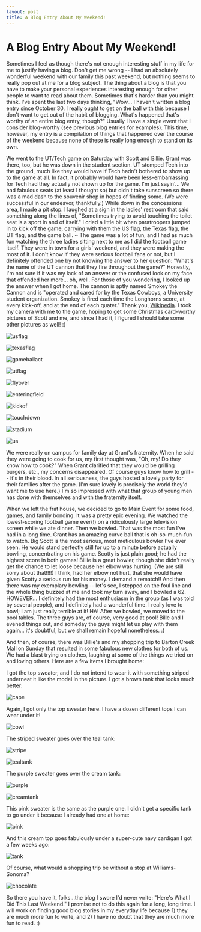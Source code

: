 ```yaml
---
layout: post
title: A Blog Entry About My Weekend!
---
```


A Blog Entry About My Weekend!
===================

Sometimes I feel as though there's not enough interesting stuff in my life for me to justify having a blog. Don't get me wrong -- I had an absolutely wonderful weekend with our family this past weekend, but nothing seems to really
pop out at me for a blog subject. The thing about a blog is that you have to make your personal experiences interesting enough for other people to want to read about them. Sometimes that's harder than you might think. I've spent 
the last two days thinking, "Wow... I haven't written a blog entry since October 30. I really ought to get on the ball with this because I don't want to get out of the habit of blogging. What's happened that's worthy of an entire 
blog entry, though?" Usually I have a single event that I consider blog-worthy (see previous blog entries for examples). This time, however, my entry is a compilation of things that happened over the course of the weekend because 
none of these is really long enough to stand on its own. 

We went to the UT/Tech game on Saturday with Scott and Billie. Grant was there, too, but he was down in the student section. UT stomped Tech into the ground, much like they would have if Tech hadn't bothered to show up to the 
game at all. In fact, it probably would have been less-embarrassing for Tech had they actually not shown up for the game. I'm just sayin'... We had fabulous seats (at least I thought so) but didn't take sunscreen so there was a mad 
dash to the souvenir shop in hopes of finding some. (We were successful in our endeavor, thankfully.) While down in the concessions area, I made a pit stop. I laughed at a sign in the ladies' restroom that said something along the lines of, "Sometimes trying to avoid touching the 
toilet seat is a sport in and of itself." I cried a little bit when paratroopers jumped in to kick off the game, carrying with them the US flag, the Texas flag, the UT flag, and the game ball. ~ The game was a lot of fun, and I had as much fun watching the 
three ladies sitting next to me as I did the football game itself. They were in town for a girls' weekend, and they were making the most of it. I don't know if they were serious football fans or not, but I definitely offended one 
by not knowing the answer to her question: "What's the name of the UT cannon that they fire throughout the game?" Honestly, I'm not sure if it was my lack of an answer or the confused look on my face that offended her more... oh, well. For 
those of you wondering, I looked up the answer when I got home. The cannon is aptly named Smokey the Cannon and is "operated and cared for by the Texas Cowboys, a University student organization. Smokey is fired each time the 
Longhorns score, at every kick-off, and at the end of each quater." Thank you, [Wikipedia](http://en.wikipedia.org/wiki/Smokey_the_Cannon). I took my camera with me to the game, hoping to get some Christmas card-worthy pictures of Scott and me,
and since I had it, I figured I should take some other pictures as well! :)

![usflag](http://i1230.photobucket.com/albums/ee481/ptkatz/Blog%20Pictures/IMG_2403.jpg)

![texasflag](http://i1230.photobucket.com/albums/ee481/ptkatz/Blog%20Pictures/IMG_2406.jpg)

![gameball](http://i1230.photobucket.com/albums/ee481/ptkatz/Blog%20Pictures/IMG_2398.jpg)act

![utflag](http://i1230.photobucket.com/albums/ee481/ptkatz/Blog%20Pictures/IMG_2423.jpg)

![flyover](http://i1230.photobucket.com/albums/ee481/ptkatz/Blog%20Pictures/IMG_2427.jpg)

![enteringfield](http://i1230.photobucket.com/albums/ee481/ptkatz/Blog%20Pictures/IMG_2433.jpg)

![kickof](http://i1230.photobucket.com/albums/ee481/ptkatz/Blog%20Pictures/IMG_2439.jpg)

![touchdown](http://i1230.photobucket.com/albums/ee481/ptkatz/Blog%20Pictures/IMG_2448.jpg)

![stadium](http://i1230.photobucket.com/albums/ee481/ptkatz/Blog%20Pictures/IMG_2441.jpg)

![us](http://i1230.photobucket.com/albums/ee481/ptkatz/Blog%20Pictures/IMG_2466.jpg)

We were really on campus for family day at Grant's fraternity. When he said they were going to cook for us, my first thought was, "Oh, my! Do they know how to cook?" When Grant clarified that they would be grilling burgers, 
etc., my concerns disappeared. Of course guys know how to grill -- it's in their blood. In all seriousness, the guys hosted a lovely party for their families after the game. (I'm sure lovely is precisely the world they'd want me to use here.) I'm so impressed with 
what that group of young men has done with themselves and with the fraternity itself. 

When we left the frat house, we decided to go to Main Event for some food, games, and family bonding. It was a pretty epic evening. We watched the lowest-scoring football game ever(!) on a ridiculously large television screen while we ate dinner. Then we
bowled. That was the most fun I've had in a long time. Grant has an amazing curve ball that is oh-so-much-fun to watch. Big Scott is the most serious, most meticulous bowler I've ever seen. He would stand perfectly still for up to a 
minute before actually bowling, concentrating on his game. Scotty is just plain good; he had the highest score in both games! Billie is a great bowler, though she didn't really get the chance to let loose because her elbow was hurting.
(We are still sorry about that!!!!) I think, had her elbow not hurt, that she would have given Scotty a serious run for his money. I demand a rematch!! And then there was my exemplary bowling -- let's see, I stepped on the foul line and 
the whole thing buzzed at me and took my turn away, and I bowled a 62. HOWEVER... I definitely had the most enthusiasm in the group (as I was told by several people), and I definitely had a wonderful time. I really love to bowl; I
am just really terrible at it! HA! After we bowled, we moved to the pool tables. The three guys are, of course, very good at pool! Bille and I evened things out, and someday the guys might let us play with them again... it's doubtful, but we shall remain 
hopeful nonetheless. :)

And then, of course, there was Billie's and my shopping trip to Barton Creek Mall on Sunday that resulted in some fabulous new clothes for both of us. We had a blast trying on clothes, laughing at some of the things we tried on and loving 
others. Here are a few items I brought home:

I got the top sweater, and I do not intend to wear it with something striped underneat it like the model in the picture. I got a brown tank that looks much better:

![cape](http://i1230.photobucket.com/albums/ee481/ptkatz/Blog%20Pictures/loftsweater2.jpg)

Again, I got only the top sweater here. I have a dozen different tops I can wear under it!

![cowl](http://i1230.photobucket.com/albums/ee481/ptkatz/Blog%20Pictures/loftsweater.jpg)

The striped sweater goes over the teal tank:

![stripe](http://i1230.photobucket.com/albums/ee481/ptkatz/Blog%20Pictures/aestripe.jpg)

![tealtank](http://i1230.photobucket.com/albums/ee481/ptkatz/Blog%20Pictures/aeteal.jpg)

The purple sweater goes over the cream tank:

![purple](http://i1230.photobucket.com/albums/ee481/ptkatz/Blog%20Pictures/aepurple.jpg)

![creamtank](http://i1230.photobucket.com/albums/ee481/ptkatz/Blog%20Pictures/aewhite.jpg)

This pink sweater is the same as the purple one. I didn't get a specific tank to go under it because I already had one at home:

![pink](http://i1230.photobucket.com/albums/ee481/ptkatz/Blog%20Pictures/aepink.jpg)

And this cream top goes fabulously under a super-cute navy cardigan I got a few weeks ago:

![tank](http://i1230.photobucket.com/albums/ee481/ptkatz/Blog%20Pictures/aeblouse.jpg)

Of course, what would a shopping trip be without a stop at Williams-Sonoma?

![chocolate](http://i1230.photobucket.com/albums/ee481/ptkatz/Blog%20Pictures/wshotchoc.jpg)

So there you have it, folks...the blog I swore I'd never write: "Here's What I Did This Last Weekend." I promise not to do this again for a long, long time. I will
work on finding good blog stories in my everyday life because 1) they are much more fun to write, and 2) I have no doubt that they are much more fun to read. :)